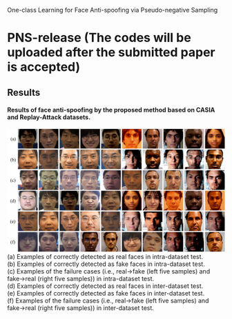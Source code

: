 One-class Learning for Face Anti-spoofing via Pseudo-negative Sampling

# PNS-release (The codes will be uploaded after the submitted paper is accepted)
## Results
#### Results of face anti-spoofing by the proposed method based on CASIA and Replay-Attack datasets.
![Figure3](./figure/fig3.jpg)
(a) Examples of correctly detected as real faces in intra-dataset test. <br> (b) Examples of correctly detected as fake faces in intra-dataset test. <br> (c) Examples of the failure cases (i.e., real→fake (left five samples) and fake→real (right five samples)) in intra-dataset test. <br> (d) Examples of correctly detected as real faces in inter-dataset test. <br> (e) Examples of correctly detected as fake faces in inter-dataset test. <br> (f) Examples of the failure cases (i.e., real→fake (left five samples) and fake→real (right five samples)) in inter-dataset test.
